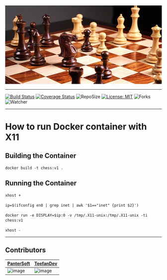 ![bannerImage](chess_banner.jpeg)

---
[![Build Status](https://github.com/PanterSoft/Chess/actions/workflows/scala.yml/badge.svg?branch=main)](https://github.com/PanterSoft/Chess/actions/workflows/scala.yml)
[![Coverage Status](https://coveralls.io/repos/github/PanterSoft/Chess/badge.svg?branch=main)](https://coveralls.io/github/PanterSoft/Chess?branch=main)
![RepoSize](https://img.shields.io/github/repo-size/PanterSoft/Chess)
[![License: MIT](https://img.shields.io/badge/License-MIT-green.svg)](https://opensource.org/licenses/MI)
![Forks](https://img.shields.io/github/forks/PanterSoft/Chess?color=green&style=social)
![Watcher](https://img.shields.io/github/watchers/PanterSoft/Chess?style=social)

---

# How to run Docker container with X11

## Building the Container
```docker build -t chess:v1 .```

## Running the Container
```
xhost +

ip=$(ifconfig en0 | grep inet | awk '$1=="inet" {print $2}')

docker run -e DISPLAY=$ip:0 -v /tmp/.X11-unix:/tmp/.X11-unix -ti chess:v1

xhost -
 ```

---

## Contributors
| [PanterSoft](https://github.com/PanterSoft)  |  [TeefanDev](https://github.com/TeefanDev) |
|---|---|
| ![image](https://github-readme-streak-stats.herokuapp.com/?user=PanterSoft) | ![image](https://github-readme-streak-stats.herokuapp.com/?user=TeefanDev)  |
